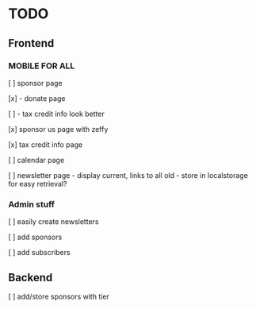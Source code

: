 # TODO

## Frontend

### MOBILE FOR ALL 

[ ] sponsor page

[x] -  donate page

[ ] - tax credit info look better

[x] sponsor us page with zeffy

[x] tax credit info page

[ ] calendar page

[ ] newsletter page - display current, links to all old - store in localstorage for easy retrieval?

### Admin stuff
[ ] easily create newsletters

[ ] add sponsors 

[ ] add subscribers

## Backend
[ ] add/store sponsors with tier